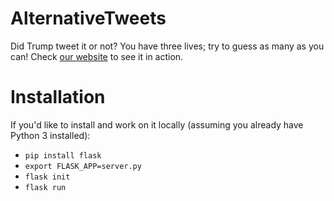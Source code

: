 # AlternativeTweets
Did Trump tweet it or not? You have three lives; try to guess as many as you can!
Check [our website](https://alternativetweets.us) to see it in action.

# Installation

If you'd like to install and work on it locally
(assuming you already have Python 3 installed):

* `pip install flask`
* `export FLASK_APP=server.py`
* `flask init`
* `flask run`
